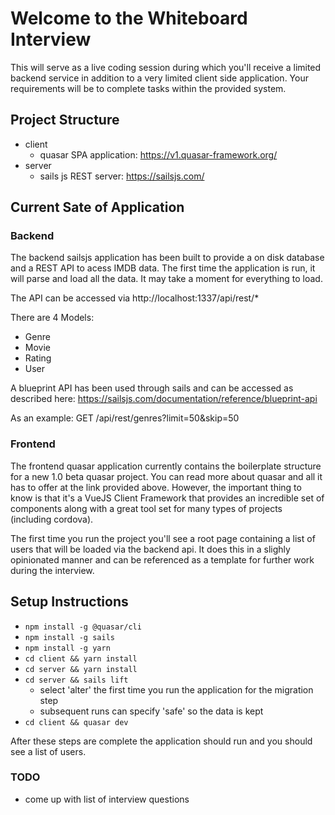 # Welcome to the Whiteboard Interview

This  will serve as a live coding session during which you'll receive a limited backend service in addition to a very limited client side application. Your requirements will be to complete tasks within the provided system. 

## Project Structure
* client
  * quasar SPA application: https://v1.quasar-framework.org/
* server
  * sails js REST server: https://sailsjs.com/

## Current Sate of Application

### Backend

The backend sailsjs application has been built to provide a on disk database and a REST API to acess IMDB data. The first time the application is run, it will parse and load all the data. It may take a moment for everything to load. 

The API can be accessed via http://localhost:1337/api/rest/*

There are 4 Models:
* Genre
* Movie
* Rating
* User

A blueprint API has been used through sails and can be accessed as described here: https://sailsjs.com/documentation/reference/blueprint-api

As an example: GET /api/rest/genres?limit=50&skip=50

### Frontend

The frontend quasar application currently contains the boilerplate structure for a new 1.0 beta quasar project. You can read more about quasar and all it has to offer at the link provided above. However, the important thing to know is that it's a VueJS Client Framework that provides an incredible set of components along with a great tool set for many types of projects (including cordova). 

The first time you run the project you'll see a root page containing a list of users that will be loaded via the backend api. It does this in a slighly opinionated manner and can be referenced as a template for further work during the interview. 

## Setup Instructions

* `npm install -g @quasar/cli`
* `npm install -g sails`
* `npm install -g yarn`
* `cd client && yarn install`
* `cd server && yarn install`
* `cd server && sails lift`
  * select 'alter' the first time you run the application for the migration step
  * subsequent runs can specify 'safe' so the data is kept
* `cd client && quasar dev`

After these steps are complete the application should run and you should see a list of users. 

### TODO
* come up with list of interview questions